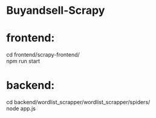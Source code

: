 # Buyandsell-Scrapy 

# frontend:
cd frontend/scrapy-frontend/ \
npm run start

# backend:
cd backend/wordlist_scrapper/wordlist_scrapper/spiders/ \
node app.js
